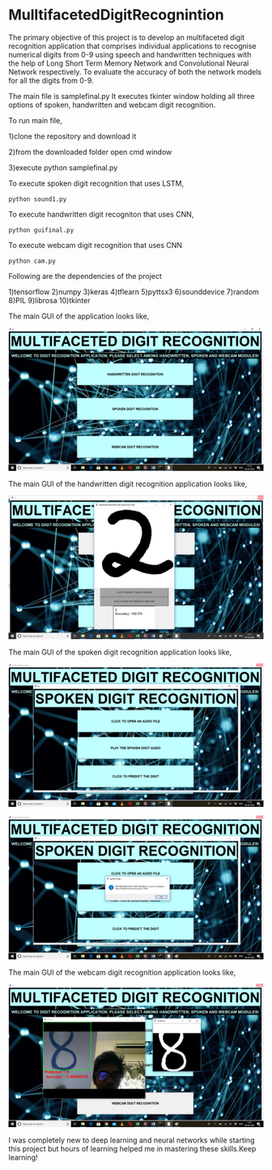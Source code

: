 # MulltifacetedDigitRecognintion
The primary objective of this project is to develop an multifaceted digit recognition application that comprises individual applications to recognise numerical digits from 0-9 using speech and handwritten techniques with the help of Long Short Term Memory Network and Convolutional Neural Network respectively. To evaluate the accuracy of both the network models for all the digits from 0-9.

The main file is samplefinal.py It executes tkinter window holding all three options of spoken, handwritten and webcam digit recognition.

To run main file,


1)clone the repository and download it


2)from the downloaded folder open cmd window


3)execute python samplefinal.py

To execute spoken digit recognition that uses LSTM,

    python sound1.py

To execute handwritten digit recogniton that uses CNN,

    python guifinal.py

To execute webcam digit recognition that uses CNN

    python cam.py

Following are the dependencies of the project

1)tensorflow
2)numpy
3)keras
4)tflearn
5)pyttsx3
6)sounddevice
7)random
8)PIL
9)librosa
10)tkinter

The main GUI of the application looks like,

![sst1](https://github.com/HaribharathMahalingam/MulltifacetedDigitRecognintion/blob/master/report/sst1.png)

The main GUI of the handwritten digit recognition application looks like,

![sst2](https://github.com/HaribharathMahalingam/MulltifacetedDigitRecognintion/blob/master/report/sst2.png)

The main GUI of the spoken digit recognition application looks like,

![sst4](https://github.com/HaribharathMahalingam/MulltifacetedDigitRecognintion/blob/master/report/sst4.png)



![sst6](https://github.com/HaribharathMahalingam/MulltifacetedDigitRecognintion/blob/master/report/sst6.png)

The main GUI of the webcam digit recognition application looks like,

![sst6](https://github.com/HaribharathMahalingam/MulltifacetedDigitRecognintion/blob/master/report/sst7.png)




I was completely new to deep learning and neural networks while starting this project but hours of learning helped me in mastering these skills.Keep learning!

